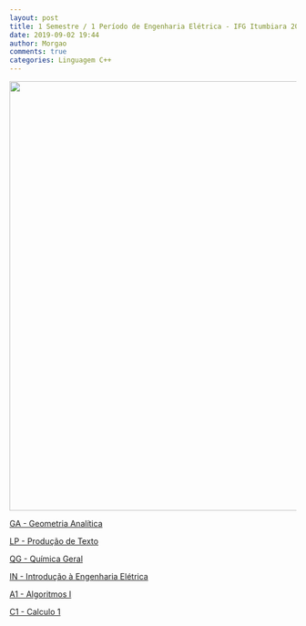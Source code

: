 ```yaml
---
layout: post
title: 1 Semestre / 1 Período de Engenharia Elétrica - IFG Itumbiara 2019/2
date: 2019-09-02 19:44
author: Morgao
comments: true
categories: Linguagem C++
---
```

<img class="alignnone wp-image-155 size-full" src="https://matematicafibonacci.wordpress.com/wp-content/uploads/2019/09/111.png" alt="" width="746" height="754" />

<a href="https://matematicafibonacci.wordpress.com/ga/">GA - Geometria Analítica</a>

<a href="https://matematicafibonacci.wordpress.com/por/">LP - Produção de Texto</a>

<a href="https://matematicafibonacci.wordpress.com/qg/">QG - Química Geral</a>

<a href="https://matematicafibonacci.wordpress.com/int/">IN - Introdução à Engenharia Elétrica</a>

<a href="https://matematicafibonacci.wordpress.com/alg1/">A1 - Algoritmos I</a>

<a href="https://matematicafibonacci.wordpress.com/c1/">C1 - Calculo 1</a>
